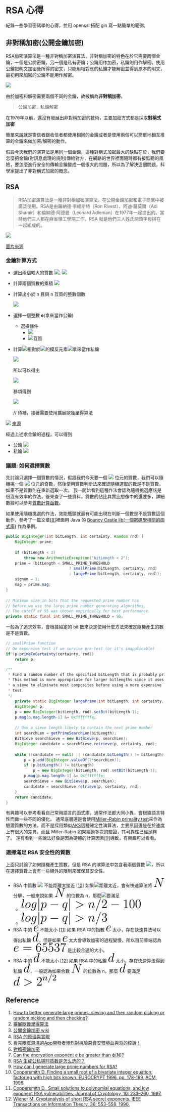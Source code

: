# RSA 心得

紀錄一些學習密碼學的心得，並用 openssl 搭配 gin 寫一點簡單的範例。


## 非對稱加密(公開金鑰加密)

RSA加密演算法是一種非對稱加密演算法，非對稱加密的特色在於它需要兩個金鑰，一個是公開密鑰，另一個是私有密鑰；公鑰用作加密，私鑰則用作解密。使用公鑰把明文加密後所得的密文，只能用相對應的私鑰才能解密並得到原本的明文，最初用來加密的公鑰不能用作解密。

![](https://i.imgur.com/EjFAlMK.png)


由於加密和解密需要兩個不同的金鑰，故被稱為**非對稱加密**。
> 公鑰加密，私鑰解密

在$1976$年以前，還沒有發展出非對稱加密的技術，主要加密方式都是採取**對稱式加密**

簡單來說就是寄信者跟收信者都使用相同的金鑰或者是使用兩個可以簡單地相互推算的金鑰來做加密/解密的動作。

假設今天我們的演算法是用同一個金鑰，這種對稱式加密最大的缺點在於，我們要怎麼把金鑰(對訊息處理的規則)傳給對方，在網路的世界裡面隨時都有被監聽的風險，要怎麼進行安全的傳輸金鑰變成一個很大的問題，所以為了解決這個問題，科學家提出了非對稱式加密的概念。

## RSA

> RSA加密演算法是一種非對稱加密演算法，在公開金鑰加密和電子商業中被廣泛使用。RSA是由羅納德·李維斯特（Ron Rivest）、阿迪·薩莫爾（Adi Shamir）和倫納德·阿德曼（Leonard Adleman）在1977年一起提出的。當時他們三人都在麻省理工學院工作。RSA 就是他們三人姓氏開頭字母拼在一起組成的。

![](https://i.imgur.com/lE7U7Ky.png)

[圖片來源](https://www.techapple.com/archives/25855)

### 金鑰計算方式
- 選出兩個較大的質數 ![](https://render.githubusercontent.com/render/math?math=p), ![](https://render.githubusercontent.com/render/math?math=q)
- 計算兩個質數的乘積 ![](https://render.githubusercontent.com/render/math?math=n\=p*q)
- 計算出小於 n 且與 n 互質的整數個數
   
  ![](https://render.githubusercontent.com/render/math?math=\varphi(n)=(p-1)*(q-1))
- 選擇一個整數 **e**(拿來當作公鑰)
    - 選擇條件
        - ![](https://latex2image-output.s3.amazonaws.com/img-heUvAk9X.svg)
        - ![](https://latex2image-output.s3.amazonaws.com/img-VRHdeXUh.svg)互質

- 計算![](https://latex2image-output.s3.amazonaws.com/img-D6h1FGmQ.svg)相對於![](https://latex2image-output.s3.amazonaws.com/img-YS3FV8Jy.svg)的模反元素![](https://latex2image-output.s3.amazonaws.com/img-5VfEC4JX.svg)拿來當作私鑰
  
  ![](https://latex2image-output.s3.amazonaws.com/img-rNB5W1k7.svg)

  所以可以得出

  ![](https://latex2image-output.s3.amazonaws.com/img-7sZ11Wd4.svg)

  移項得到

  ![](https://latex2image-output.s3.amazonaws.com/img-S7BEqV2x.svg)

  // 待補，接著需要使用擴展歐幾里得算法


![](https://i.imgur.com/im4zugs.png)
[來源](https://ithelp.ithome.com.tw/articles/10250721)

經過上述求金鑰的過程，可以得到
- 公鑰 ![](https://latex2image-output.s3.amazonaws.com/img-MWWWYstf.svg)
- 私鑰 ![](https://latex2image-output.s3.amazonaws.com/img-qJFBdKjw.svg)

### 議題: 如何選擇質數

先討論只選擇一個質數的情況，假設我們今天要一個 ![](https://latex2image-output.s3.amazonaws.com/img-dC9QCq81.svg) 位元的質數，我們可以隨機挑一個 ![](https://latex2image-output.s3.amazonaws.com/img-dC9QCq81.svg) 位元的奇數，然後使用質數判斷法來確認隨機選取的數是不是質數。如果不是質數則在重新選取一次。
我一開始看到這種作法會認為隨機挑選應該是很沒有效率的作法，後來查了一些資料，質數的佔比其實比想像中的還要多，詳細數據可以參考[質數計算函數](https://zh.wikipedia.org/wiki/%E7%B4%A0%E6%95%B0%E8%AE%A1%E6%95%B0%E5%87%BD%E6%95%B0)。

如果使用隨機挑選的作法，效能瓶頸就最有可能出現在判斷一個數是不是質數這個動作，參考了一篇文章[\[8\]](https://www.zhihu.com/question/54779059)裡面用 Java 的 [Bouncy Castle lib(一個密碼學相關的函式庫)](https://github.com/bcgit/bc-java) 作為舉例。

```java
public BigInteger(int bitLength, int certainty, Random rnd) {
    BigInteger prime;

    if (bitLength < 2)
        throw new ArithmeticException("bitLength < 2");
    prime = (bitLength < SMALL_PRIME_THRESHOLD
                            ? smallPrime(bitLength, certainty, rnd)
                            : largePrime(bitLength, certainty, rnd));
    signum = 1;
    mag = prime.mag;
}

// Minimum size in bits that the requested prime number has
// before we use the large prime number generating algorithms.
// The cutoff of 95 was chosen empirically for best performance.
private static final int SMALL_PRIME_THRESHOLD = 95;
```

一般為了追求效率，會根據給定的 bit 數來決定使用什麼方法來確定隨機產生的數是不是質數。

```java
// smallPrime function
// Do expensive test if we survive pre-test (or it's inapplicable)
if (p.primeToCertainty(certainty, rnd))
    return p;
```

```java
/**
 * Find a random number of the specified bitLength that is probably prime.
 * This method is more appropriate for larger bitlengths since it uses
 * a sieve to eliminate most composites before using a more expensive
 * test.
 */
    private static BigInteger largePrime(int bitLength, int certainty, Random rnd) {
    BigInteger p;
    p = new BigInteger(bitLength, rnd).setBit(bitLength-1);
    p.mag[p.mag.length-1] &= 0xfffffffe;

    // Use a sieve length likely to contain the next prime number
    int searchLen = getPrimeSearchLen(bitLength);
    BitSieve searchSieve = new BitSieve(p, searchLen);
    BigInteger candidate = searchSieve.retrieve(p, certainty, rnd);

    while ((candidate == null) || (candidate.bitLength() != bitLength)) {
        p = p.add(BigInteger.valueOf(2*searchLen));
        if (p.bitLength() != bitLength)
            p = new BigInteger(bitLength, rnd).setBit(bitLength-1);
        p.mag[p.mag.length-1] &= 0xfffffffe;
        searchSieve = new BitSieve(p, searchLen);
        candidate = searchSieve.retrieve(p, certainty, rnd);
    }
    return candidate;
}
```
有興趣可以參考看看自己常用語言的函式庫，通常作法都大同小異，會根據語言特性而做一些不同的優化。
通常底層還是會使用[Miller–Rabin primality test](https://zh.wikipedia.org/wiki/%E7%B1%B3%E5%8B%92-%E6%8B%89%E5%AE%BE%E6%A3%80%E9%AA%8C)來作為驗證質數的方法，而不是採用類似[AKS](https://en.wikipedia.org/wiki/AKS_primality_test)這種確定性演算法，主要原因還是在於速度上有很大的差異，而且 Miller-Rabin 如果經過多次的驗證，其可靠性已經足夠了。 還有看到一些說法好像是因為硬體的計算因素[\[9\]](https://crypto.stackexchange.com/questions/71/how-can-i-generate-large-prime-numbers-for-rsa)導致，有興趣可以看看。



### 選擇滿足 RSA 安全性的質數
上面只討論了如何隨機產生質數，但是 RSA 的演算法中包含著兩個質數 ![](https://latex2image-output.s3.amazonaws.com/img-Gq8PVexY.svg)，所以在選擇質數上會有一些額外的限制來確保其安全性。

- RSA 中質數 ![](https://latex2image-output.s3.amazonaws.com/img-Gq8PVexY.svg) 不能距離太接近 [\[10\]](https://link.springer.com/content/pdf/10.1007%2F3-540-68339-9_16.pdf)
如果![](https://latex2image-output.s3.amazonaws.com/img-Gq8PVexY.svg)距離太近，會有快速算法將 ![](image/N.svg) 分解，一般來說如果 ![](image/N.svg) 的位數為 n，那麼![](https://latex2image-output.s3.amazonaws.com/img-DEaUM6vn.svg)要滿足
    - ![](./image/pq12.svg)
    - ![](./image/pq11.svg)
- RSA 中的 ![](./image/e.svg) 不能太小 [\[11\]](https://link.springer.com/content/pdf/10.1007/s001459900030.pdf)
如果 RSA 中的指數 ![](image/e.svg) 太小，存在快速算法可以得出私鑰 ![](image/d.svg)，但是如果 ![](image/e.svg) 太大會導致加密的過程變慢，所以目前普端認為 ![](image/e65537.svg) 是比較合適的大小。
- RSA 中的 ![](image/d.svg) 不能太小 [\[12\]](http://jannaud.free.fr/Fichiers/Travail/wiener.pdf)
如果 RSA 中的私鑰 ![](image/d.svg) 太小，存在快速算法得到私鑰 ![](image/d.svg)，一般認為如果合數 ![](image/N.svg) 的位數為 n，那麼 ![](image/d.svg) 要滿足 ![](image/d2n2.svg)
    
## Reference
1. [How to better generate large primes: sieving and then random picking or random picking and then checking?](https://crypto.stackexchange.com/questions/1812/how-to-better-generate-large-primes-sieving-and-then-random-picking-or-random-p)
2. [擴展歐幾里得算法](https://zh.wikipedia.org/wiki/%E6%89%A9%E5%B1%95%E6%AC%A7%E5%87%A0%E9%87%8C%E5%BE%97%E7%AE%97%E6%B3%95)
3. [公開金鑰加密 wiki](https://zh.wikipedia.org/wiki/%E5%85%AC%E5%BC%80%E5%AF%86%E9%92%A5%E5%8A%A0%E5%AF%86)
4. [RSA 的原理與實現](https://cjting.me/2020/03/13/rsa/)
5. [看完眼眶濕濕的App開發者慘烈對抗險惡資安環境血與淚的控訴！](https://ithelp.ithome.com.tw/users/20117445/ironman/3778?page=2)
6. [對稱密鑰加密](https://zh.wikipedia.org/wiki/%E5%B0%8D%E7%A8%B1%E5%AF%86%E9%91%B0%E5%8A%A0%E5%AF%86)
7. [Can the encryption exponent e be greater than ϕ(N)?](https://crypto.stackexchange.com/questions/5729/can-the-encryption-exponent-e-be-greater-than-%CF%95n)
8. [RSA 生成公私钥时质数是怎么选的？
](https://www.zhihu.com/question/54779059)
9. [How can I generate large prime numbers for RSA?](https://crypto.stackexchange.com/questions/71/how-can-i-generate-large-prime-numbers-for-rsa)
10. [Coppersmith D. Finding a small root of a bivariate integer equation; factoring with high bits known. EUROCRYPT 1996. pp. 178-189, ACM, 1996.](https://link.springer.com/content/pdf/10.1007%2F3-540-68339-9_16.pdf)
11. [Coppersmith D., Small solutions to polynomial equations, and low exponent RSA vulnerabilities, Journal of Cryptology, 10: 233–260, 1997.](https://link.springer.com/content/pdf/10.1007/s001459900030.pdf)
12. [Wiener M. Cryptanalysis of short RSA secret exponents. IEEE Transactions on Information Theory. 36: 553–558, 1990.](http://jannaud.free.fr/Fichiers/Travail/wiener.pdf)
